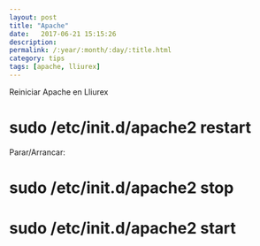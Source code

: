 ```yaml
---
layout: post
title: "Apache"
date:   2017-06-21 15:15:26
description:
permalink: /:year/:month/:day/:title.html
category: tips
tags: [apache, lliurex]
---
```

Reiniciar Apache en Lliurex


# sudo /etc/init.d/apache2 restart

Parar/Arrancar:

# sudo /etc/init.d/apache2 stop
# sudo /etc/init.d/apache2 start
